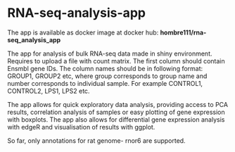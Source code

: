 # RNA-seq-analysis-app

The app is available as docker image at docker hub: **hombre111/rna-seq_analysis_app**

The app for analysis of bulk RNA-seq data made in shiny environment. Requires to upload a file with count matrix. The first column should contain Ensmbl gene IDs. The column names should be in following format: GROUP1, GROUP2 etc, where group corresponds to group name and number corresponds to individual sample. For example CONTROL1, CONTROL2, LPS1, LPS2 etc.

The app allows for quick exploratory data analysis, providing access to PCA results, correlation analysis of samples or easy plotting of gene expression with boxplots. The app also allows for differential gene expression analysis with edgeR and visualisation of results with ggplot.

So far, only annotations for rat genome- rnor6 are supported.
